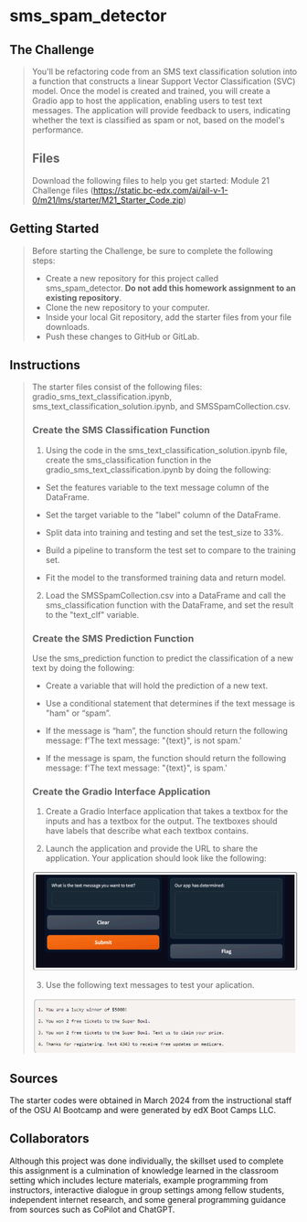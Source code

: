 # sms_spam_detector
## The Challenge
>You'll be refactoring code from an SMS text classification solution into a
>function that constructs a linear Support Vector Classification (SVC) model.
>Once the model is created and trained, you will create a Gradio app to host the
>application, enabling users to test text messages. The application will provide
>feedback to users, indicating whether the text is classified as spam or not,
>based on the model's performance.
>
>
>## Files
>Download the following files to help you get started: Module 21 Challenge files
>(https://static.bc-edx.com/ai/ail-v-1-0/m21/lms/starter/M21_Starter_Code.zip)
>
>
## Getting Started
>Before starting the Challenge, be sure to complete the following steps:
>-  Create a new repository for this project called sms_spam_detector.
>   **Do not add this homework assignment to an existing repository**.
>-  Clone the new repository to your computer.
>-  Inside your local Git repository, add the starter files from your file
>downloads.
>-  Push these changes to GitHub or GitLab.
>
>
## Instructions
>The starter files consist of the following files: 
>gradio_sms_text_classification.ipynb, sms_text_classification_solution.ipynb,
>and SMSSpamCollection.csv.
>
>### Create the SMS Classification Function
>1. Using the code in the sms_text_classification_solution.ipynb file, create
>the sms_classification function in the gradio_sms_text_classification.ipynb
>by doing the following:
>
>-  Set the features variable to the text message column of the DataFrame.
>
>-  Set the target variable to the "label" column of the DataFrame.
>
>-  Split data into training and testing and set the test_size to 33%.
>
>-  Build a pipeline to transform the test set to compare to the training set.
>
>-  Fit the model to the transformed training data and return model.
>
>2. Load the SMSSpamCollection.csv into a DataFrame and call the
>sms_classification function with the DataFrame, and set the result to the
>"text_clf" variable.
>
>### Create the SMS Prediction Function
>Use the sms_prediction function to predict the classification of a new text by
>doing the following:
>
>-  Create a variable that will hold the prediction of a new text.
>
>-  Use a conditional statement that determines if the text message is "ham" or
>   “spam”.
>
>   -   If the message is “ham”, the function should return the following
>       message: f'The text message: "{text}", is not spam.'
>
>   -   If the message is spam, the function should return the following
>       message: f'The text message: "{text}", is spam.'
>
>
>### Create the Gradio Interface Application
>1. Create a Gradio Interface application that takes a textbox for the inputs
>and has a textbox for the output. The textboxes should have labels that
>describe what each textbox contains.
>
>2. Launch the application and provide the URL to share the application. Your
>application should look like the following:
>
>![mod-21-ref-image](https://github.com/RAC-Git-Hub/sms_spam_detector/blob/main/Resources/mod-21-ref-image.png)
>
>
>3. Use the following text messages to test your aplication.
>
>![mod-21-ref-image-2](https://github.com/RAC-Git-Hub/sms_spam_detector/blob/main/Resources/mod-21-ref-image-2.png)
>
>
## Sources
The starter codes were obtained in March 2024 from the instructional staff of
the OSU AI Bootcamp and were generated by edX Boot Camps LLC.
## Collaborators
Although this project was done individually, the skillset used to complete this 
assignment is a culmination of knowledge learned in the classroom setting which
includes lecture materials, example programming from instructors, interactive
dialogue in group settings among fellow students, independent internet research,
and some general programming guidance from sources such as CoPilot and ChatGPT. 